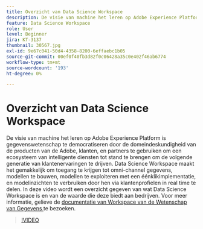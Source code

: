 ```yaml
---
title: Overzicht van Data Science Workspace
description: De visie van machine het leren op Adobe Experience Platform is gegevenswetenschap te democratiseren door de domeindeskundigheid van de producten van de Adobe, klanten, en partners te gebruiken om een ecosysteem van intelligente diensten tot stand te brengen om de volgende generatie van klantenervaringen te drijven. Data Science Workspace maakt het gemakkelijk om toegang te krijgen tot omni-channel gegevens, modellen te bouwen, modellen te exploiteren met een éénklikimplementatie, en modelinzichten te verbruiken door hen via klantenprofielen in real time te delen. In deze video wordt een overzicht gegeven van wat Data Science Workspace is en van de waarde die deze biedt aan bedrijven.
feature: Data Science Workspace
role: User
level: Beginner
jira: KT-3137
thumbnail: 30567.jpg
exl-id: 9e67c041-50d4-4358-8200-6effaebc1b05
source-git-commit: 00ef0f40fb3d82f0c06428a35c0e402f46ab6774
workflow-type: tm+mt
source-wordcount: '193'
ht-degree: 0%

---
```


# Overzicht van Data Science Workspace

De visie van machine het leren op Adobe Experience Platform is gegevenswetenschap te democratiseren door de domeindeskundigheid van de producten van de Adobe, klanten, en partners te gebruiken om een ecosysteem van intelligente diensten tot stand te brengen om de volgende generatie van klantenervaringen te drijven. Data Science Workspace maakt het gemakkelijk om toegang te krijgen tot omni-channel gegevens, modellen te bouwen, modellen te exploiteren met een éénklikimplementatie, en modelinzichten te verbruiken door hen via klantenprofielen in real time te delen. In deze video wordt een overzicht gegeven van wat Data Science Workspace is en van de waarde die deze biedt aan bedrijven. Voor meer informatie, gelieve de [ documentatie van Workspace van de Wetenschap van Gegevens ](https://experienceleague.adobe.com/docs/experience-platform/data-science-workspace/home.html) te bezoeken.

>[!VIDEO](https://video.tv.adobe.com/v/30567?learn=on)
